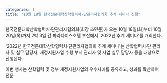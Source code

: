 ```yaml
---
categories: f
title: "10월 18일 한국전문대학산학협력처·단관리자협의회 추계 세미나 진행"
---
```







한국전문대학산학협력처&middot;단관리자협의회(회장 조민준)가 오는 10월 18일(화)부터 10월 20일(목)까지 2박 3일 간 파라다이스호텔 부산에서 &#39;2022년&nbsp;추계 세미나&#39;를 개최한다.

&#39;2022년 한국전문대학산학협력처&middot;단관리자협의회 추계 세미나&#39;는 산학협력처&middot;단 관리자 및 실무 담당자, 재정지원사업 수행 부서 관리자 및 사업 실무 담당자 등을 대상으로 진행된다.

이번 행사는 산학협력 및 정부 재정지원사업의 우수사례를 공유하고, 성과를 확산하여 전문